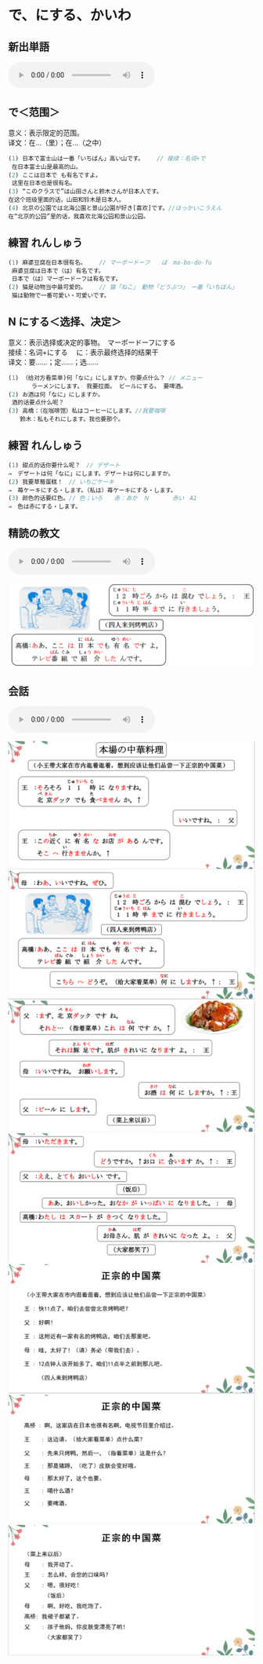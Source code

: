 # で、にする、かいわ

## 新出単語

<vue-plyr>
  <audio controls crossorigin playsinline loop>
    <source src="../audio/7-2-たんご.mp3" type="audio/mp3" />
  </audio>
 </vue-plyr>

## で＜范围＞

意义：表示限定的范围。  
译文：在...（里）；在...（之中）

```ts
(1) 日本で富士山は一番「いちばん」高い山です。 　 // 接续：名词+で　　　　　　　　
 在日本富士山是最高的山。　
(2) ここは日本で も有名ですよ。　
 这里在日本也是很有名。
(3) “このクラスで”は山田さんと鈴木さんが日本人です。
在这个班级里面的话，山田和铃木是日本人。
(4) 北京の公園では北海公園と景山公園が好き[喜欢]です。//ほっかいこうえん
在“北京的公园”里的话，我喜欢北海公园和景山公园。
```

## 練習 れんしゅう

```ts
(1) 麻婆豆腐在日本很有名。 　 // マーボードーフ　　ぼ　ma-bo-do-fu　　　　　　　
 麻婆豆腐は日本で（は）有名です。
 日本で（は）マーボードーフは有名です。
(2) 猫是动物当中最可爱的。 　 // 猫「ねこ」　動物「どうぶつ」　一番「いちばん」
 猫は動物で一番可愛い・可愛いです。
```

## N にする＜选择、决定＞

意义：表示选择或决定的事物。　マーボードーフにする  
接续：名词+にする 　に：表示最终选择的结果干  
译文：要......；定......；选......

```ts
(1) （给对方看菜单)何「なに」にしますか。你要点什么？ // メニュー
　　　　ラーメンにします。 我要拉面。 ビールにする。 要啤酒。
(2) お酒は何「なに」にしますか。
 酒的话要点什么呢？
(3) 高橋：（在咖啡馆）私はコーヒーにします。//我要咖啡
　　鈴木：私もそれにします。我也要那个。
```

## 練習 れんしゅう

```ts
(1) 甜点的话你要什么呢？　// デザート　　 　
⇒　デザートは何「なに」にします。デザートは何にしますか。
(2) 我要草莓蛋糕！　// いちごケーキ
⇒　苺ケーキにする・します。（私は）苺ケーキにする・します。
(3) 颜色的话要红色。// 色；いろ　　赤：あか　Ｎ　　　　赤い　A1
⇒　色は赤にする・します。
```

## 精読の教文

<vue-plyr>
  <audio controls crossorigin playsinline loop>
    <source src="../audio/7-2-2.mp3" type="audio/mp3" />
  </audio>
 </vue-plyr>

![avatar](../images/7-2-2.png)

## 会話

<vue-plyr>
  <audio controls crossorigin playsinline loop>
    <source src="../audio/7-2-かいわ.mp3" type="audio/mp3" />
  </audio>
 </vue-plyr>

![avatar](../images/7-2-かいわ-1.png)
![avatar](../images/7-2-かいわ-2.png)
![avatar](../images/7-2-かいわ-3.png)
![avatar](../images/7-2-かいわ-4.png)
![avatar](../images/7-2-かいわ-5.png)
![avatar](../images/7-2-かいわ-6.png)
![avatar](../images/7-2-かいわ-7.png)
